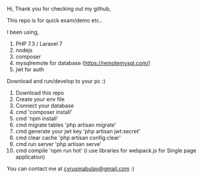  Hi, Thank you for checking out my github, 

This repo is for quick exam/demo etc.. 

I been using, 
1. PHP 7.3 / Laravel 7
2. nodejs
3. composer
4. mysqlremote for database (https://remotemysql.com/)
5. jwt for auth



Download and run/develop to your pc :) 
1. Download this repo  
2. Create your env file
3. Connect your database
4. cmd 'composer install'
5. cmd 'npm install'
6. cmd migrate tables 'php artisan migrate'
7. cmd generate your jwt key 'php artisan jwt:secret'
8. cmd clear cache 'php artisan config:clear'
9. cmd run server 'php artisan serve'
10. cmd compile 'npm run hot' (i use libraries for webpack.js for Single page application)


You can contact me at cyrusmabulay@gmail.com :) 
